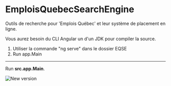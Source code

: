 # EmploisQuebecSearchEngine

Outils de recherche pour 'Emplois Québec' et leur système de placement en ligne.

Vous aurez besoin du CLI Angular un d'un JDK pour compiler la source.

1. Utiliser la commande "ng serve" dans le dossier EQSE
2. Run app.Main

------

Run **src.app.Main**.

![New version](https://i.imgur.com/ulcJ357.png "New version")
